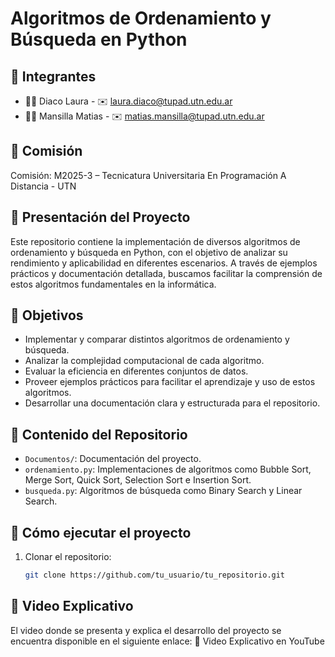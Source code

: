 # Algoritmos de Ordenamiento y Búsqueda en Python

## 👥 Integrantes
- 👩🏻 Diaco Laura - ✉️ laura.diaco@tupad.utn.edu.ar
- 👨🏻 Mansilla Matias - ✉️ matias.mansilla@tupad.utn.edu.ar

## 🏫 Comisión
Comisión: M2025-3 – Tecnicatura Universitaria En Programación A Distancia - UTN  

## 📘 Presentación del Proyecto
Este repositorio contiene la implementación de diversos algoritmos de ordenamiento y búsqueda en Python, con el objetivo de analizar su rendimiento y aplicabilidad en diferentes escenarios. A través de ejemplos prácticos y documentación detallada, buscamos facilitar la comprensión de estos algoritmos fundamentales en la informática.

## 🎯 Objetivos
- Implementar y comparar distintos algoritmos de ordenamiento y búsqueda.
- Analizar la complejidad computacional de cada algoritmo.
- Evaluar la eficiencia en diferentes conjuntos de datos.
- Proveer ejemplos prácticos para facilitar el aprendizaje y uso de estos algoritmos.
- Desarrollar una documentación clara y estructurada para el repositorio.

## 📝 Contenido del Repositorio
- `Documentos/`: Documentación del proyecto.
- `ordenamiento.py`: Implementaciones de algoritmos como Bubble Sort, Merge Sort, Quick Sort, Selection Sort e Insertion Sort.
- `busqueda.py`: Algoritmos de búsqueda como Binary Search y Linear Search.

## 🚀 Cómo ejecutar el proyecto
1. Clonar el repositorio:
   ```bash
   git clone https://github.com/tu_usuario/tu_repositorio.git

## 🎥 Video Explicativo
El video donde se presenta y explica el desarrollo del proyecto se encuentra disponible en el siguiente enlace: 🔗 Video Explicativo en YouTube